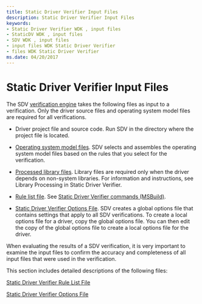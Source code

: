 ```yaml
---
title: Static Driver Verifier Input Files
description: Static Driver Verifier Input Files
keywords:
- Static Driver Verifier WDK , input files
- StaticDV WDK , input files
- SDV WDK , input files
- input files WDK Static Driver Verifier
- files WDK Static Driver Verifier
ms.date: 04/20/2017
---
```


# Static Driver Verifier Input Files


The SDV [verification engine](verification-engine.md) takes the following files as input to a verification. Only the driver source files and operating system model files are required for all verifications.

-   Driver project file and source code. Run SDV in the directory where the project file is located.

-   [Operating system model files](operating-system-model.md). SDV selects and assembles the operating system model files based on the rules that you select for the verification.

-   [Processed library files](library-processing-in-static-driver-verifier.md). Library files are required only when the driver depends on non-system libraries. For information and instructions, see Library Processing in Static Driver Verifier.

-   [Rule list file](static-driver-verifier-rule-list-file.md). See [Static Driver Verifier commands (MSBuild)](-static-driver-verifier-commands--msbuild-.md).

-   [Static Driver Verifier Options File](static-driver-verifier-options-file.md). SDV creates a global options file that contains settings that apply to all SDV verifications. To create a local options file for a driver, copy the global options file. You can then edit the copy of the global options file to create a local options file for the driver.

When evaluating the results of a SDV verification, it is very important to examine the input files to confirm the accuracy and completeness of all input files that were used in the verification.

This section includes detailed descriptions of the following files:

[Static Driver Verifier Rule List File](static-driver-verifier-rule-list-file.md)

[Static Driver Verifier Options File](static-driver-verifier-options-file.md)

